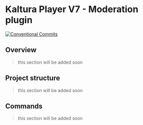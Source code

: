 # Kaltura Player V7 - Moderation plugin

[![Conventional Commits](https://img.shields.io/badge/Conventional%20Commits-1.0.0-yellow.svg)](https://conventionalcommits.org)

## Overview
> this section will be added soon

## Project structure
> this section will be added soon

## Commands
> this section will be added soon
